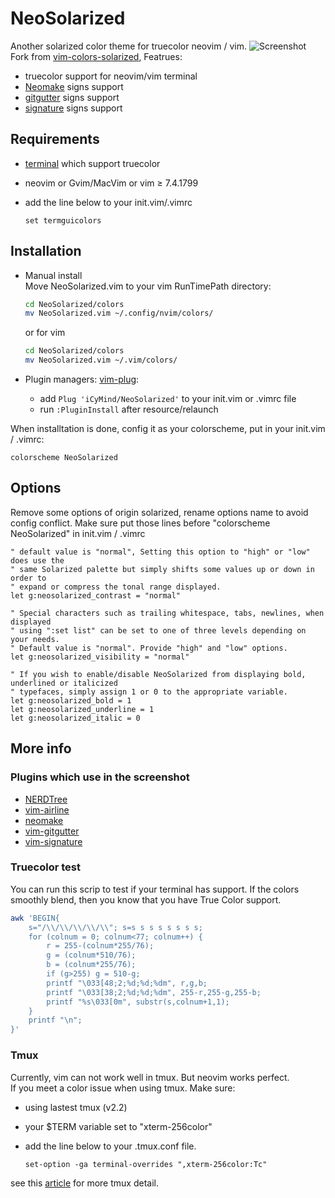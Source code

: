 # NeoSolarized
Another solarized color theme for truecolor neovim / vim.
![Screenshot](http://ww3.sinaimg.cn/large/5d4db8f9gw1f88o0e8r6mj21kw11hqcx.jpg)
Fork from [vim-colors-solarized](https://github.com/altercation/vim-colors-solarized), Featrues:
- truecolor support for neovim/vim terminal
- [Neomake](https://github.com/neomake/neomake) signs support
- [gitgutter](https://github.com/airblade/vim-gitgutter) signs support
- [signature](https://github.com/kshenoy/vim-signature) signs support

## Requirements
- [terminal](https://gist.github.com/XVilka/8346728) which support truecolor
- neovim or Gvim/MacVim or vim ≥ 7.4.1799
- add the line below to your init.vim/.vimrc

    ```vim
    set termguicolors
    ```

## Installation
- Manual install  
Move NeoSolarized.vim to your vim RunTimePath directory:

    ```bash
    cd NeoSolarized/colors
    mv NeoSolarized.vim ~/.config/nvim/colors/
    ```
    or for vim
    ```bash
    cd NeoSolarized/colors
    mv NeoSolarized.vim ~/.vim/colors/
    ```
- Plugin managers: [vim-plug](https://github.com/junegunn/vim-plu://github.com/junegunn/vim-plug):
    - add `Plug 'iCyMind/NeoSolarized'` to your init.vim or .vimrc file
    - run `:PluginInstall` after resource/relaunch

When installtation is done, config it as your colorscheme, put in your init.vim / .vimrc:

```vim
colorscheme NeoSolarized
```
## Options
Remove some options of origin solarized, rename options name to avoid config conflict. Make sure put those lines before "colorscheme NeoSolarized" in init.vim / .vimrc

```vim
" default value is "normal", Setting this option to "high" or "low" does use the 
" same Solarized palette but simply shifts some values up or down in order to 
" expand or compress the tonal range displayed.
let g:neosolarized_contrast = "normal"

" Special characters such as trailing whitespace, tabs, newlines, when displayed 
" using ":set list" can be set to one of three levels depending on your needs. 
" Default value is "normal". Provide "high" and "low" options.
let g:neosolarized_visibility = "normal"

" If you wish to enable/disable NeoSolarized from displaying bold, underlined or italicized 
" typefaces, simply assign 1 or 0 to the appropriate variable.
let g:neosolarized_bold = 1
let g:neosolarized_underline = 1
let g:neosolarized_italic = 0
```

## More info
### Plugins which use in the screenshot

- [NERDTree](https://github.com/scrooloose/nerdtre://github.com/scrooloose/nerdtree)
- [vim-airline](https://github.com/vim-airline/vim-airline)
- [neomake](https://github.com/neomake/neomak://github.com/neomake/neomake)
- [vim-gitgutter](https://github.com/airblade/vim-gitgutter)
- [vim-signature](https://github.com/kshenoy/vim-signature)

### Truecolor test
You can run this scrip to test if your terminal has support. If the colors smoothly blend, then you know that you have True Color support.
```bash
awk 'BEGIN{
    s="/\\/\\/\\/\\/\\"; s=s s s s s s s s;
    for (colnum = 0; colnum<77; colnum++) {
        r = 255-(colnum*255/76);
        g = (colnum*510/76);
        b = (colnum*255/76);
        if (g>255) g = 510-g;
        printf "\033[48;2;%d;%d;%dm", r,g,b;
        printf "\033[38;2;%d;%d;%dm", 255-r,255-g,255-b;
        printf "%s\033[0m", substr(s,colnum+1,1);
    }
    printf "\n";
}'
```
### Tmux
Currently, vim can not work well in tmux. But neovim works perfect.  
If you meet a color issue when using tmux. Make sure:
- using lastest tmux (v2.2)
- your $TERM variable set to "xterm-256color"
- add the line below to your .tmux.conf file.

    ```tmux
    set-option -ga terminal-overrides ",xterm-256color:Tc"
    ```

see this [article](https://deductivelabs.com/en/2016/03/using-true-color-vim-tmux/) for more tmux detail.
